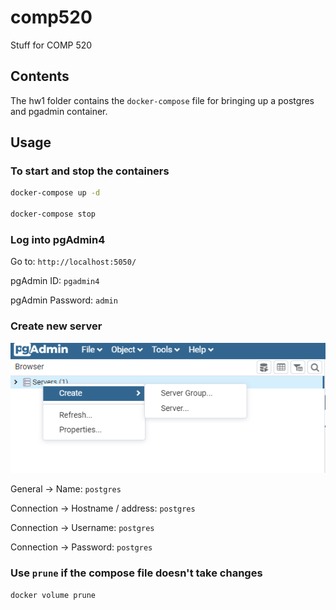 # comp520
Stuff for COMP 520

## Contents
The hw1 folder contains the ```docker-compose``` file for bringing up a postgres and pgadmin container.

## Usage
### To start and stop the containers
```bash
docker-compose up -d

docker-compose stop
```

### Log into pgAdmin4
Go to: ```http://localhost:5050/```

pgAdmin ID: ```pgadmin4```

pgAdmin Password: ```admin```

### Create new server
![Connect to Server](https://github.com/kaipyroami/comp520/blob/master/resources/create_server.PNG?raw=true)

General -> Name: ```postgres```

Connection -> Hostname / address: ```postgres```

Connection -> Username: ```postgres```

Connection -> Password: ```postgres```



### Use ```prune``` if the compose file doesn't take changes
```bash
docker volume prune
```
